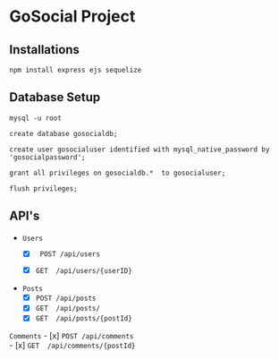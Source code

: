 # GoSocial Project

## Installations

```
npm install express ejs sequelize
```

## Database Setup

```
mysql -u root
```

``` 
create database gosocialdb;

create user gosocialuser identified with mysql_native_password by 'gosocialpassword';

grant all privileges on gosocialdb.*  to gosocialuser;

flush privileges;
```

## API's

- ``` Users ```
	- [x]  ``` POST /api/users```  
	- [x]  ``` GET  /api/users/{userID} ```
	
	
- ``` Posts ```
	- [x]  ``` POST /api/posts ```  
	- [x]  ``` GET  /api/posts/ ```
	- [x]  ``` GET  /api/posts/{postId} ```

``` Comments ```
	- [x]  ``` POST /api/comments ```  
	- [x]  ``` GET  /api/comments/{postId} ```
	

